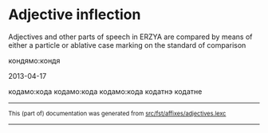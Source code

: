 # Adjective inflection

Adjectives and other parts of speech in ERZYA are compared by means of 
either a particle or ablative case marking on the standard of comparison

кондямо:кондя

2013-04-17

кодамо:кода
кодамо:кода
кодамо:кода
кодатнэ
кодатне 

* * *

<small>This (part of) documentation was generated from [src/fst/affixes/adjectives.lexc](https://github.com/giellalt/lang-myv/blob/main/src/fst/affixes/adjectives.lexc)</small>

---

